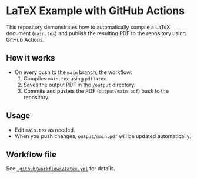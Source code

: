# LaTeX Example with GitHub Actions

This repository demonstrates how to automatically compile a LaTeX document (`main.tex`) and publish the resulting PDF to the repository using GitHub Actions.

## How it works

- On every push to the `main` branch, the workflow:
  1. Compiles `main.tex` using `pdflatex`.
  2. Saves the output PDF in the `/output` directory.
  3. Commits and pushes the PDF (`output/main.pdf`) back to the repository.

## Usage

- Edit `main.tex` as needed.
- When you push changes, `output/main.pdf` will be updated automatically.

## Workflow file

See [`.github/workflows/latex.yml`](.github/workflows/latex.yml) for details.
